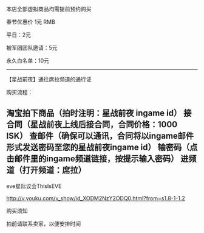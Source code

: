 本店全部虚拟商品均需提前预约购买

春节优惠价 1元 RMB

平日：2元

被军团团队邀请：5元

永久白名单：10元

---

【星战前夜】通往席拉频道的通行证

购买流程：

淘宝拍下商品（拍时注明：星战前夜 ingame id）
接合同（星战前夜上线后接合同，合同价格：1000 ISK）
查邮件（确保可以通讯，合同将以ingame邮件形式发送密码至您的星战前夜ingame id）
输密码（点击邮件里的ingame频道链接，按提示输入密码）
进频道（打开频道：席拉）
---

eve星际议会ThisIsEVE

 http://v.youku.com/v_show/id_XODM2NzY2ODQ0.html?from=s1.8-1-1.2

购买须知

拍前请联系卖家，以便安排时间